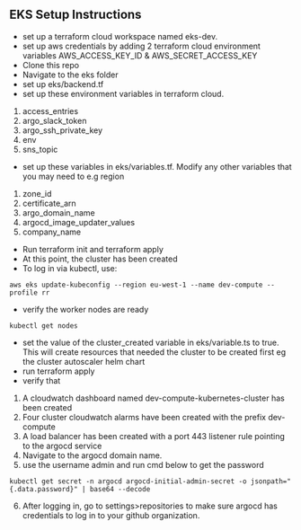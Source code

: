 ## EKS Setup Instructions
- set up a terraform cloud workspace named eks-dev.
- set up aws credentials by adding 2 terraform cloud environment variables AWS_ACCESS_KEY_ID & AWS_SECRET_ACCESS_KEY
- Clone this repo
- Navigate to the eks folder
- set up eks/backend.tf
- set up these environment variables in terraform cloud.

1. access_entries
2. argo_slack_token
3. argo_ssh_private_key
4. env
5. sns_topic

- set up these variables in eks/variables.tf. Modify any other variables that you may need to e.g region

1. zone_id
2. certificate_arn
3. argo_domain_name
4. argocd_image_updater_values
5. company_name

- Run terraform init and terraform apply
- At this point, the cluster has been created
- To log in via kubectl, use:

`aws eks update-kubeconfig --region eu-west-1 --name dev-compute --profile rr`

- verify the worker nodes are ready

 `kubectl get nodes`

- set the value of the cluster_created variable in eks/variable.ts to true. This will create resources that needed the cluster to be created first eg the cluster autoscaler helm chart
- run terraform apply
- verify that

1. A cloudwatch dashboard named dev-compute-kubernetes-cluster has been created
2. Four cluster cloudwatch alarms have been created with the prefix dev-compute
3. A load balancer has been created with a port 443 listener rule pointing to the argocd service
4. Navigate to the argocd domain name.
5. use the username admin and run cmd below to get the password

`kubectl get secret -n argocd argocd-initial-admin-secret -o jsonpath="{.data.password}" | base64 --decode`

6. After logging in, go to settings>repositories to make sure argocd has credentials to log in to your github organization.
